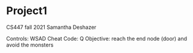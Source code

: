 # Project1
CS447 fall 2021
Samantha Deshazer

Controls: WSAD
Cheat Code: Q
Objective: reach the end node (door) and avoid the monsters


